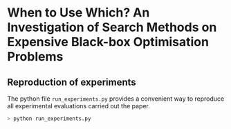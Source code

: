 # When to Use Which? An Investigation of Search Methods on Expensive Black-box Optimisation Problems

## Reproduction of experiments

The python file `run_experiments.py` provides a convenient way to reproduce all 
experimental evaluations carried out the paper. 

```bash
> python run_experiments.py
```
